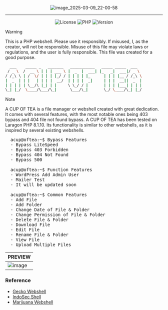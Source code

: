 <div align="center">
  
  ![image_2025-03-09_22-00-58](https://github.com/user-attachments/assets/8601ac3c-6a13-43e0-87b1-62b0848bb6e4)
  <hr>
  
  ![License](https://img.shields.io/badge/MIT-LICENCE-orange?style=flat-square) ![PHP](https://img.shields.io/badge/PHP-8.x.x-lightblue?style=flat-square) ![Version](https://img.shields.io/badge/VERSION-1.0.0-lightgreen?style=flat-square)
</div>

> [!WARNING]
> This is a PHP webshell. Please use it responsibly. If misused, I, as the creator, will not be responsible. Misuse of this file may violate laws or regulations, and the user is fully responsible. This file was created for a good purpose.


```bash
  ___    _____ _   _______   ___________   _____ _____  ___  
 / _ \  /  __ \ | | | ___ \ |  _  |  ___| |_   _|  ___|/ _ \ 
/ /_\ \ | /  \/ | | | |_/ / | | | | |_      | | | |__ / /_\ \
|  _  | | |   | | | |  __/  | | | |  _|     | | |  __||  _  |
| | | | | \__/\ |_| | |     \ \_/ / |       | | | |___| | | |
\_| |_/  \____/\___/\_|      \___/\_|       \_/ \____/\_| |_/
```

> [!NOTE]
> A CUP OF TEA is a file manager or webshell created with great dedication. It comes with several features, with the most notable ones being 403 bypass and 404 file not found bypass. A CUP OF TEA has been tested on Laragon PHP 8.1.10. Its functionality is similar to other webshells, as it is inspired by several existing webshells.

<pre>
  acup@oftea:~$ Bypass Features
  - Bypass LiteSpeed
  - Bypass 403 Forbidden
  - Bypass 404 Not Found
  - Bypass 500
  
  acup@oftea:~$ Function Features
  - WordPress Add Admin User
  - Mailer Test
  - It will be updated soon

  acup@oftea:~$ Common Features
  - Add File
  - Add Folder
  - Change Date of File & Folder
  - Change Permission of File & Folder
  - Delete File & Folder
  - Download File
  - Edit File
  - Rename File & Folder
  - View File
  - Upload Multiple Files
</pre>

| PREVIEW |
|---------|
| ![image](https://github.com/user-attachments/assets/d6a46965-b399-4039-a151-811290fd1adc) |

### Reference
- [Gecko Webshell](https://github.com/MadExploits/Gecko)
- [IndoSec Shell](https://github.com/holiq/IndoSec-sHell)
- [Marijuana Webshell](https://github.com/0x5a455553/MARIJUANA)

